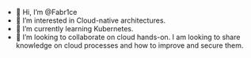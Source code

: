- 👋 Hi, I’m @Fabr1ce
- 👀 I’m interested in Cloud-native architectures.
- 🌱 I’m currently learning Kubernetes.
- 💞️ I’m looking to collaborate on cloud hands-on. I am looking to share knowledge on cloud processes and how to improve and secure them.
<!---
Fabr1ce/Fabr1ce is a ✨ special ✨ repository because its `README.md` (this file) appears on your GitHub profile.
You can click the Preview link to take a look at your changes.
--->
